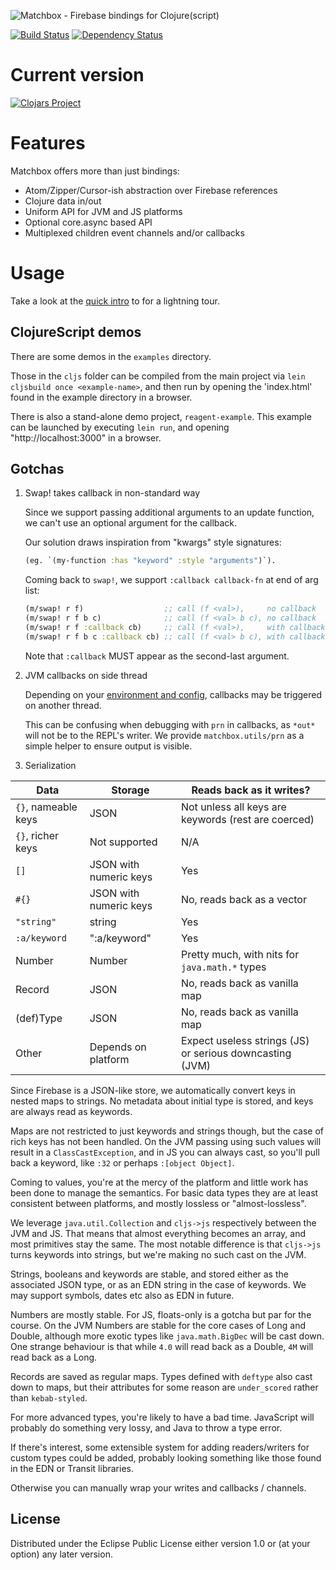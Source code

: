 ![Matchbox - Firebase bindings for Clojure(script)](https://cloud.githubusercontent.com/assets/881351/6807041/c6d72cbe-d254-11e4-896f-b75d2153d197.png)

[![Build Status](https://travis-ci.org/crisptrutski/matchbox.svg?branch=master)](https://travis-ci.org/crisptrutski/matchbox)
[![Dependency Status](https://www.versioneye.com/clojure/matchbox:matchbox/badge.svg)](https://www.versioneye.com/clojure/matchbox:matchbox)

# Current version

[![Clojars Project](http://clojars.org/matchbox/latest-version.svg)](http://clojars.org/matchbox)

# Features

Matchbox offers more than just bindings:

 * Atom/Zipper/Cursor-ish abstraction over Firebase references
 * Clojure data in/out
 * Uniform API for JVM and JS platforms
 * Optional core.async based API
 * Multiplexed children event channels and/or callbacks

# Usage

Take a look at the [quick intro](docs/quick_intro.cljx) to for a lightning tour.

## ClojureScript demos

There are some demos in the  `examples` directory.  

Those in the `cljs` folder can be compiled from the main project via `lein cljsbuild once <example-name>`, and then run by opening the 'index.html' found in the example directory in a browser.

There is also a stand-alone demo project, `reagent-example`. This example can be launched by executing `lein run`, and opening "http://localhost:3000" in a browser.

## Gotchas

1. Swap! takes callback in non-standard way

   Since we support passing additional arguments to an update function,
   we can't use an optional argument for the callback.
   
   Our solution draws inspiration from "kwargs" style signatures:

   ```clojure
   (eg. `(my-function :has "keyword" :style "arguments")`).
   ```

   Coming back to `swap!`, we support `:callback callback-fn` at end of arg list:

   ```clojure
   (m/swap! r f)                  ;; call (f <val>),     no callback
   (m/swap! r f b c)              ;; call (f <val> b c), no callback
   (m/swap! r f :callback cb)     ;; call (f <val>),     with callback `cb`
   (m/swap! r f b c :callback cb) ;; call (f <val> b c), with callback `cb`
   ```

   Note that `:callback` MUST appear as the second-last argument.

2. JVM callbacks on side thread

   Depending on your [environment and
   config](https://www.firebase.com/docs/java-api/javadoc/com/firebase/client/Config.html#setEventTarget(com.firebase.client.EventTarget)),
   callbacks may be triggered on another thread.

   This can be confusing when debugging with `prn` in callbacks, as
   `*out*` will not be to the REPL's writer. We provide `matchbox.utils/prn` as a simple
   helper to ensure output is visible. 

3. Serialization

  Data | Storage | Reads back as it writes?
  --- | --- | ---
  `{}`, nameable keys | JSON  | Not unless all keys are keywords (rest are coerced)
  `{}`, richer keys | Not supported | N/A
  `[]` | JSON with numeric keys | Yes
  `#{}` | JSON with numeric keys | No, reads back as a vector
  `"string"` | string | Yes
  `:a/keyword` | ":a/keyword" | Yes
  Number | Number | Pretty much, with nits for `java.math.*` types
  Record | JSON | No, reads back as vanilla map
  (def)Type | JSON | No, reads back as vanilla map
  Other | Depends on platform | Expect useless strings (JS) or serious downcasting (JVM)

   Since Firebase is a JSON-like store, we automatically convert keys in nested
   maps to strings. No metadata about initial type is stored, and keys are
   always read as keywords.

   Maps are not restricted to just keywords and strings though, but the case of
   rich keys has not been handled. On the JVM passing using such values will
   result in a `ClassCastException`, and in JS you can always cast, so you'll
   pull back a keyword, like `:32` or perhaps `:[object Object]`.

   Coming to values, you're at the mercy of the platform and little work has
   been done to manage the semantics. For basic data types they are at least
   consistent between platforms, and mostly lossless or "almost-lossless".

   We leverage `java.util.Collection` and `cljs->js` respectively between the
   JVM and JS. That means that almost everything becomes an array, and most
   primitives stay the same. The most notable difference is that `cljs->js`
   turns keywords into strings, but we're making no such cast on the JVM.

   Strings, booleans and keywords are stable, and stored either as the
   associated JSON type, or as an EDN string in the case of keywords. We
   may support symbols, dates etc also as EDN in future.

   Numbers are mostly stable. For JS, floats-only is a gotcha but par for the course.
   On the JVM Numbers are stable for the core cases of Long and Double, although  more
   exotic types like `java.math.BigDec` will be cast down. One strange behaviour is that while
   `4.0` will read back as a Double, `4M` will read back as a Long.

   Records are saved as regular maps. Types defined with `deftype` also cast
   down to maps, but their attributes for some reason are `under_scored` rather
   than `kebab-styled`.

   For more advanced types, you're likely to have a bad time. JavaScript will
   probably do something very lossy, and Java to throw a type error.

   If there's interest, some extensible system for adding readers/writers for
   custom types could be added, probably looking something like those found in
   the EDN or Transit libraries.

   Otherwise you can manually wrap your writes and callbacks / channels.

## License

Distributed under the Eclipse Public License either version 1.0 or (at your option) any later version.
